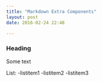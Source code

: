 ```yaml
---
title: "Markdown Extra Components"
layout: post
date: 2016-02-24 22:48

---
```


### Heading

Some text

List:
  -listitem1
  -listitem2
  -listitem3
